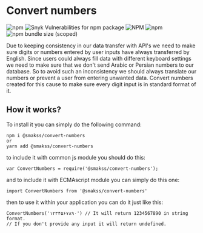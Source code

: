 # Convert numbers

![npm](https://img.shields.io/npm/v/@smakss/convert-numbers) ![Snyk Vulnerabilities for npm package](https://img.shields.io/snyk/vulnerabilities/npm/@smakss/convert-numbers) ![NPM](https://img.shields.io/npm/l/@smakss/convert-numbers) ![npm](https://img.shields.io/npm/dt/@smakss/convert-numbers) ![npm bundle size (scoped)](https://img.shields.io/bundlephobia/min/@smakss/convert-numbers)

Due to keeping consistency in our data transfer with API's we need to make sure digits or numbers entered by user inputs have always transferred by English. Since users could always fill data with different keyboard settings we need to make sure that we don't send Arabic or Persian numbers to our database. So to avoid such an inconsistency we should always translate our numbers or prevent a user from entering unwanted data. Convert numbers created for this cause to make sure every digit input is in standard format of it.

## How it works?

To install it you can simply do the following command:

```
npm i @smakss/convert-numbers
or
yarn add @smakss/convert-numbers
```

to include it with common js module you should do this:

```
var ConvertNumbers = require('@smakss/convert-numbers');
```

and to include it with ECMAscript module you can simply do this one:

```
import ConvertNumbers from '@smakss/convert-numbers'
```

then to use it within your application you can do it just like this:

```
ConvertNumbers('۱۲۳۴۵۶۷۸۹۰') // It will return 1234567890 in string format.
// If you don't provide any input it will return undefined.
```
